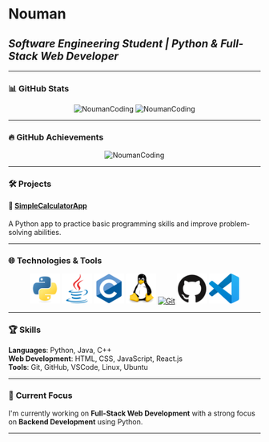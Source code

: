 # **Nouman**  
## *Software Engineering Student | Python & Full-Stack Web Developer*  

---

### 📊 **GitHub Stats**  
<div align="center">
  <img src="https://github-readme-stats.vercel.app/api?username=noumancoding&show_icons=true&theme=gruvbox&hide_title=true&count_private=true" alt="NoumanCoding" width="48%" />
  <img src="https://github-readme-streak-stats.herokuapp.com/?user=noumancoding&theme=gruvbox&hide_border=true" alt="NoumanCoding" width="48%" />
</div>

---

### 🔥 **GitHub Achievements**  
<div align="center">
  <img src="https://github-profile-trophy.vercel.app/?username=noumancoding&theme=gruvbox&row=1&column=4&margin-w=20&margin-h=20&no-frame=true" alt="NoumanCoding" width="48%" />
</div>

---

### 🛠️ **Projects**  
#### 🚀 **[SimpleCalculatorApp](https://github.com/NoumanCoding/SimpleCalculatorApp)**  
A Python app to practice basic programming skills and improve problem-solving abilities.

---

### 🌐 **Technologies & Tools**  
<div align="center">
  <a href="https://www.python.org/" target="_blank"><img src="https://raw.githubusercontent.com/devicons/devicon/master/icons/python/python-original.svg" alt="Python" width="60" height="60" /></a>
  <a href="https://www.java.com/" target="_blank"><img src="https://raw.githubusercontent.com/devicons/devicon/master/icons/java/java-original.svg" alt="Java" width="60" height="60" /></a>
  <a href="https://www.cprogramming.com/" target="_blank"><img src="https://raw.githubusercontent.com/devicons/devicon/master/icons/c/c-original.svg" alt="C" width="60" height="60" /></a>
  <a href="https://www.linux.org/" target="_blank"><img src="https://raw.githubusercontent.com/devicons/devicon/master/icons/linux/linux-original.svg" alt="Linux" width="60" height="60" /></a>
  <a href="https://git-scm.com/" target="_blank"><img src="https://www.vectorlogo.zone/logos/git-scm/git-scm-icon.svg" alt="Git" width="60" height="60" /></a>
  <a href="https://github.com/" target="_blank"><img src="https://raw.githubusercontent.com/devicons/devicon/master/icons/github/github-original.svg" alt="GitHub" width="60" height="60" /></a>
  <a href="https://code.visualstudio.com/" target="_blank"><img src="https://raw.githubusercontent.com/devicons/devicon/master/icons/vscode/vscode-original.svg" alt="VSCode" width="60" height="60" /></a>
</div>

---

### 🏆 **Skills**  
**Languages**: Python, Java, C++  
**Web Development**: HTML, CSS, JavaScript, React.js  
**Tools**: Git, GitHub, VSCode, Linux, Ubuntu  

---

### 🌱 **Current Focus**  
I'm currently working on **Full-Stack Web Development** with a strong focus on **Backend Development** using Python.

---

